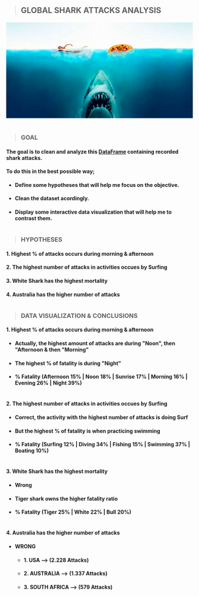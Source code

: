 #

>## **GLOBAL SHARK ATTACKS ANALYSIS**


#####  ![aquí había una imagen de un tiburon](shark.png)
# 

>### **GOAL**

#### The goal is to clean and analyze this [DataFrame](https://www.kaggle.com/teajay/global-shark-attacks) containing recorded shark attacks.
#### To do this in the best possible way;
- #### Define some hypotheses that will help me focus on the objective.
- #### Clean the dataset acordingly.
- #### Display some interactive data visualization that will help me to contrast them.
#

>### **HYPOTHESES**

#### 1. Highest % of attacks occurs during **morning & afternoon**
#### 2. The highest number of attacks in activities occues by **Surfing**
#### 3. **White Shark** has the highest mortality 
#### 4. **Australia** has the higher number of attacks

#

>### **DATA VISUALIZATION & CONCLUSIONS**
#### 1. Highest % of attacks occurs during **morning & afternoon**

- #### Actually, the highest amount of attacks are during "Noon", then "Afternoon & then "Morning"
- #### The highest % of fatality is during "Night" 
- #### % Fatality (Afternoon 15% | Noon 18% | Sunrise 17% | Morning 16% | Evening 26% | Night 39%)
#
#### 2. The highest number of attacks in activities occues by **Surfing**
- #### Correct, the activity with the highest number of attacks is doing Surf 
- #### But the highest % of fatality is when practicing swimming 
- #### % Fatality (Surfing 12% | Diving 34% | Fishing 15% | Swimming 37% | Boating 10%)
#
#### 3. **White Shark** has the highest mortality 
- #### Wrong
- #### Tiger shark owns the higher fatality ratio 
- #### % Fatality (Tiger 25% | White 22% | Bull 20%)
#
#### 4. **Australia** has the higher number of attacks
- #### WRONG
  - #### 1. USA            --> (2.228 Attacks)
  - #### 2. AUSTRALIA      --> (1.337 Attacks)
  - #### 3. SOUTH AFRICA   --> (579 Attacks)






